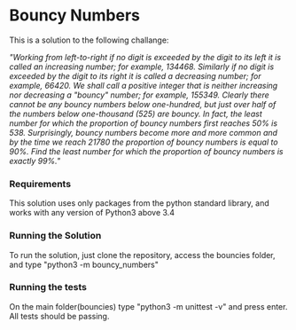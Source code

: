 <h1> Bouncy Numbers </h1>

<p>This is a solution to the following challange:</p>

<p><i>"Working from left-to-right if no digit is exceeded by the digit to its left it is called an increasing number;
for example, 134468. Similarly if no digit is exceeded by the digit to its right it is called a decreasing number;
for example, 66420.
We shall call a positive integer that is neither increasing nor decreasing a "bouncy" number;
for example, 155349. Clearly there cannot be any bouncy numbers below one-hundred, but just
over half of the numbers below one-thousand (525) are bouncy. In fact, the least number for which the
proportion of bouncy numbers first reaches 50% is 538.
Surprisingly, bouncy numbers become more and more common and by the time we reach 21780 the
proportion of bouncy numbers is equal to 90%.
Find the least number for which the proportion of bouncy numbers is exactly 99%."</i></p>

<h3> Requirements </h3>
<p> This solution uses only packages from the python standard library, and works with any version of Python3 above 3.4 </p>

<h3> Running the Solution </h3>
<p> To run the solution, just clone the repository, access the bouncies folder, and type "python3 -m bouncy_numbers"</p>

<h3> Running the tests </h3>
<p> On the main folder(bouncies) type "python3 -m unittest -v" and press enter. All tests should be passing. </p>
